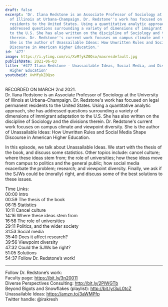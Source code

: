```yaml
---
draft: false
excerpt: 'Dr. Ilana Redstone is an Associate Professor of Sociology at the University
  of Illinois at Urbana-Champaign. Dr. Redstone''s work has focused on legal permanent
  residents to the United States. Using a quantitative analytic approach, she has
  addressed questions surrounding a variety of dimensions of immigrant adaptation
  to the U.S. She has also written on the discipline of Sociology and the divisions
  therein. Dr. Redstone''s current work focuses on campus climate and viewpoint diversity.
  She is the author of Unassailable Ideas: How Unwritten Rules and Social Media Shape
  Discourse in American Higher Education.'
id: '477'
image: https://i.ytimg.com/vi/XvMfykZ0Qso/maxresdefault.jpg
publishDate: 2021-06-03
title: '#477 Ilana Redstone - Unassailable Ideas, Social Media, and Discourse in American
  Higher Education'
youtubeid: XvMfykZ0Qso
---
```

<div class="timelinks">

RECORDED ON MARCH 2nd 2021.  
Dr. Ilana Redstone is an Associate Professor of Sociology at the University of Illinois at Urbana-Champaign. Dr. Redstone's work has focused on legal permanent residents to the United States. Using a quantitative analytic approach, she has addressed questions surrounding a variety of dimensions of immigrant adaptation to the U.S. She has also written on the discipline of Sociology and the divisions therein. Dr. Redstone's current work focuses on campus climate and viewpoint diversity. She is the author of Unassailable Ideas: How Unwritten Rules and Social Media Shape Discourse in American Higher Education.

In this episode, we talk about Unassailable Ideas. We start with the thesis of the book, and discuss some statistics. Other topics include: cancel culture; where these ideas stem from; the role of universities; how these ideas move from campus to politics and the general public; how social media exacerbate the problem; research; and viewpoint diversity. Finally, we ask if the SJWs could be (morally) right, and discuss some of the best solutions to these issues.

Time Links:  
<time>00:00</time> Intro  
<time>00:59</time> The thesis of the book  
<time>06:15</time> Statistics  
<time>10:11</time> Cancel culture  
<time>14:16</time> Where these ideas stem from  
<time>16:58</time> The role of universities  
<time>29:11</time> Politics, and the wider society  
<time>31:53</time> Social media  
<time>35:40</time> Does it affect research?  
<time>39:56</time> Viewpoint diversity  
<time>47:32</time> Could the SJWs be right?  
<time>51:05</time> Solutions  
<time>54:37</time> Follow Dr. Redstone’s work!

---

Follow Dr. Redstone’s work:  
Faculty page: https://bit.ly/3n20011  
Diverse Perspectives Consulting: http://bit.ly/2PlWGTb  
Beyond Bigots and Snowflakes (playlist): http://bit.ly/3uL0tcZ  
Unassailable Ideas: https://amzn.to/3aWMPfp  
Twitter handle: @irakresh
</div>

